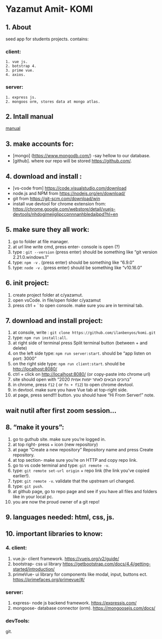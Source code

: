 # Yazamut Amit- KOMI
## 1. About
seed app for students projects. contains:
### client:
    1. vue js.
    2. botstrap 4.
    3. prime vue.
    4. axios.
### server:
    1. express js.
    2. mongoos orm, stores data at mongo atlas.

## 2. Intall manual
[manual](https://docs.google.com/document/d/1Aukk75HqhIS5e3QuvmvgoghLv0Id0OWGNk7wvAE4Qu4/edit?usp=sharing )

## 3. make accounts for:
 + [mongo] (https://www.mongodb.com/) -say hellow to our database.
 + [github]. where our repo will be stored <https://github.com/>.

## 4. download and install :
 + [vs-code from] <https://code.visualstudio.com/download>
 + node.js and NPM  from <https://nodejs.org/en/download/>
 + git from <https://git-scm.com/download/win>
 + install vue devtool for chrome extension from: <https://chrome.google.com/webstore/detail/vuejs-devtools/nhdogjmejiglipccpnnnanhbledajbpd?hl=en>


## 5. make sure they all work:
 1. go to folder at file manager.
 2. at url line write cmd, press enter- console is open (?)
 3. type : `git --version` (press enter) should be something like “git version 2.21.0.windows.1”
 4. type: `npm -v` . (press enter) should be something like “6.9.0”
 5. type: `node -v` . (press enter) should be something like “v10.16.0”
 
 ## 6. init project:
 1. create project folder at c/yazamut.
 2. open vsCode. in file/open folder c/yazamut 
 3. press ctrl + ` to open console. make sure you are in terminal tab.


## 7. download and install project:
 1. at console, write : `git clone https://github.com/ilanbenyos/komi.git`
 2. type: `npm run install:all`.
 3. at right side of terminal press Split terminal button (between + and delete)
 4. on the left side type: `npm run server:start`. should be “app listen on port:  3000”
 5. on the right side type: `npm run client:start`. should be <http://localhost:8080/>
 6. ctrl + click on <http://localhost:8080/> (or copy-paste into chrome url)
 7. site should open with “ברוכים הבאים לאתר יזמות אמית 2020”
 8. in chrome, press `f12` ( or `fn + f12`) to open chrome devtool.
 9. in devtool. make sure you have Vue tab at top-right side.
 10. at page, press send!!! button. you should have “Hi From Server!” note.

## wait nutil after first zoom session...

## 8. “make it yours”:
 1. go to guthub site. make sure you’re logged in.
 2. at top right- press + icon (new repository)
 3. at page “Create a new repository” Repository name and press Create repository.
 4. at top section- make sure you’re on HTTP and copy repo link.
 5. go to vs code terminal and type: `git remote -v`.
 6. type: `git remote set-url origin` +  repo link (the link you’ve copied earlier!).
  7. type: `git remote -v`. validate that the upstream url changed.
 8. type: `git push`.
 9. at github page, go to repo page and see if you have all files and folders like in your local pc.
 10. you are now the proud owner of a git repo!



## 9. languages needed: html, css, js.
## 10. important libraries to know:
### 4. client:
 1. vue.js- client framework. https://vuejs.org/v2/guide/
 2. bootstrap- css ui library https://getbootstrap.com/docs/4.4/getting-started/introduction/
 3. primeVue- ui library for components like modal, input, buttons ect. https://primefaces.org/primevue/#/
### server:
 1. express- node js backend framework. https://expressjs.com/
 2. mongoose- database connector (orm). https://mongoosejs.com/docs/
### devTools:
 git.

